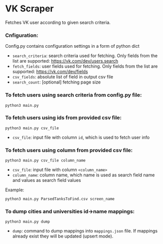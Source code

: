 # VK Scraper

Fetches VK user according to given search criteria. 

### Cnfiguration:
Config.py contains configuration settings in a form of python dict 
- `search_criteria`: search criteria used for fetching. Only fields from the list are supported: https://vk.com/dev/users.search  
- `fetch_fields`: user fields used for fetching. Only fields from the list are supported: https://vk.com/dev/fields  
- `csv_fields`: absolute list of field in output csv file
- `search_count`: [optional] fetching page size


### To fetch users using search criteria from config.py file:
```
python3 main.py
```


### To fetch users using ids from provided csv file:
```
python3 main.py csv_file
```
- `csv_file`: input file with column `id`, which is used to fetch user info 


### To fetch users using column from provided csv file:
```
python3 main.py csv_file column_name
```
- `csv_file`: input file with column `<column_name>` 
- `column_name`: column name, which name is used as search field name and values as search field values 

Example:
```
python3 main.py ParsedTanksToFind.csv screen_name
```


### To dump cities and universities id->name mappings:
```
python3 main.py dump
```
- `dump`: command to dump mappings into `mappings.json` file. If mappings already exist they will be updated (upsert mode).

